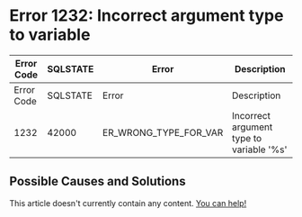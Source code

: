 
# Error 1232: Incorrect argument type to variable


| Error Code | SQLSTATE | Error | Description |
| --- | --- | --- | --- |
| Error Code | SQLSTATE | Error | Description |
| 1232 | 42000 | ER_WRONG_TYPE_FOR_VAR | Incorrect argument type to variable '%s' |




## Possible Causes and Solutions


This article doesn't currently contain any content. [You can help!](/en/writing-and-editing-knowledge-base-articles/)

